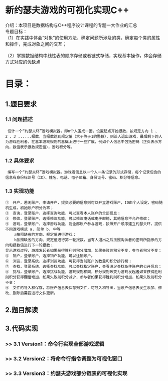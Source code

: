 # 新约瑟夫游戏的可视化实现C++
介绍：本项目是数据结构与C++程序设计课程的专题一大作业的汇总<br/>
专题目标：<br />
	（1）在实践中体会“对象”的使用方法，确定问题所涉及的类，确定每个类的属性和操作，完成对象之间的交互；<br />	
 	（2）掌握数据结构中线性表的顺序存储或者链式存储，实现基本操作，体会存储方式对应的优缺点<br />
# 目录：
## 1.题目要求
### 	 1.1 问题描述
	 设计一个“约瑟夫环”游戏模拟器，即n个人围成一圈，设置起点开始报数，按规定方向 1 、 2 、3 ......报数，当报数达到规定值（大于等于1的整数），则该人退出游戏，最后剩下的人为游戏胜利者。在基本游戏规则的基础上进行一些扩展，例如个人信息中包括密码（正负表示方向，数值表示报数规定值），游戏积分等。
### 	 1.2 具体要求
	 编写一个“约瑟夫环”游戏模拟器。游戏者信息以一个人一条记录的形式存储，每个记录包含的信息有身份标识号（ID）、姓名、电话、电子邮箱、身份证号、密码、积分等信息。
### 	 1.3 实现功能
	①　开户，若无账户，申请开户，提交必要的信息则可以开立游戏账户，ID由个人设定，密码随机生成，初始账户积分为零；
	②　查询，登录账户，选择查询功能，可以查看本人账户的全部信息；
	③　修改，登录账户，选择修改功能，可以修改电话或电子邮箱，其他信息不允许修改；
	④　游戏，登录账户，选择游戏功能，则全部账户参与游戏，按照开户顺序建立约瑟夫环，提供不同游戏模式 a. 简单 b. 中等 
		a按照缺省的方向、规定值进行游戏；
		b按照缺省的方向、规定值进行第一轮报数，当有人退出之后按照淘汰者的密码所指示的方向和报数值进行下一轮报数；
	显示游戏过程，游戏发起者如果获得胜利则积分增加，如果失败则积分不变，参与者积分不变；
	⑤　销户，登录账户，选择销户功能，可以注销账户。
	⑥　浏览，登录系统，选择浏览功能，可获得当前账户的数量和积分排行榜；
	⑦　查找，登录系统，选择查找功能，可以查找指定账户，查看满足查找条件账户的公开信息；
	⑧　挑战，登录账户，选择挑战功能，游戏规则相同，积分规则改变为游戏发起者如果获得胜利则积分获得翻倍增加，如果失败则积分减少，参与者如果获得胜利则积分增加，如果失败则积分不变；
	⑨　文件的导入和保存，将账户信息表保存到文件，可导入和导出，当账户信息表发生添加、修改、删除后需要进行文件更新。
## 2.题目解读
## 3.代码实现
### >> 3.1 Version1：命令行实现全部游戏逻辑
### >> 3.2 Version2：将命令行指令调整为可视化窗口
### >> 3.3 Version3：约瑟夫游戏部分链表的可视化实现

